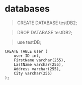 # databases

> CREATE DATABASE testDB2;

> DROP DATABASE testDB2;

> use testDB;

```
CREATE TABLE user (
    user ID int,
    FirstName varchar(255),
    LastName varchar(255),
    Address varchar(255),
    City varchar(255)
);
```
